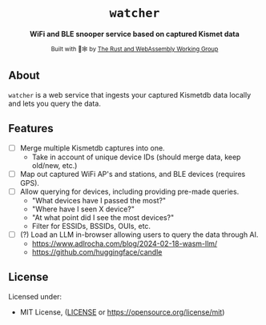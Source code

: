 <div align="center">

  <h1><code>watcher</code></h1>

<strong>WiFi and BLE snooper service based on captured Kismet data</strong>

<sub>Built with 🦀🕸 by <a href="https://rustwasm.github.io/">The Rust and WebAssembly Working Group</a></sub>
</div>

## About

`watcher` is a web service that ingests your captured Kismetdb data locally and lets you query
the data.

## Features

- [ ] Merge multiple Kismetdb captures into one.
  - Take in account of unique device IDs (should merge data, keep old/new, etc.)
- [ ] Map out captured WiFi AP's and stations, and BLE devices (requires GPS).
- [ ] Allow querying for devices, including providing pre-made queries.
  - "What devices have I passed the most?"
  - "Where have I seen X device?"
  - "At what point did I see the most devices?"
  - Filter for ESSIDs, BSSIDs, OUIs, etc.
- [ ] (?) Load an LLM in-browser allowing users to query the data through AI.
  - https://www.adlrocha.com/blog/2024-02-18-wasm-llm/
  - https://github.com/huggingface/candle

## License

Licensed under:

* MIT License, ([LICENSE](LICENSE) or https://opensource.org/license/mit)
